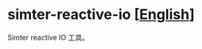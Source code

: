 # simter-reactive-io [[English]]

Simter reactive IO 工具。


[English]: https://github.com/simter/simter-reactive-io/blob/master/README.md